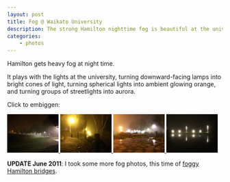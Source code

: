 ```yaml
---
layout: post
title: Fog @ Waikato University
description: The strong Hamilton nighttime fog is beautiful at the university
categories:
    - photos
---
```


Hamilton gets heavy fog at night time. 

It plays with the lights at the university, turning downward-facing lamps
into bright cones of light, turning spherical lights into ambient glowing
orange, and turning groups of streetlights into aurora.

Click to embiggen:

<div class="gallery">
<a href="/images/fog/cones.jpg" title="Downward-facing lights make cones of illuminated fog on the College Hall walkway">
    <img src="/images/fog/cones_thumb.jpg" width="120" height="90" />
</a>
<a href="/images/fog/orange.jpg" title="Orange lights by the Library">
    <img src="/images/fog/orange_thumb.jpg" width="120" height="90" />
</a>
<a href="/images/fog/oranga.jpg" title="Behind Oranga">
    <img src="/images/fog/oranga_thumb.jpg" width="120" height="90" />
</a>
<a href="/images/fog/reflection.jpg" title="Walkway lights reflect on the lake">
    <img src="/images/fog/reflection_thumb.jpg" width="120" height="90" />
</a>
</div>

**UPDATE June 2011**: I took some more fog photos, this time of [foggy Hamilton bridges](/bridgefog/).
